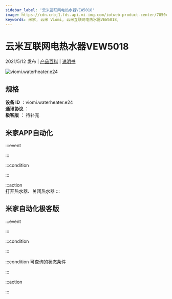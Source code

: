 ```yaml
---
sidebar_label: '云米互联网电热水器VEW5018'
image: https://cdn.cnbj1.fds.api.mi-img.com/iotweb-product-center/7850c8ca948a85666f7a3666d7ceb247_148.png?GalaxyAccessKeyId=AKVGLQWBOVIRQ3XLEW&Expires=9223372036854775807&Signature=0WLUzJ2GHNKQsQAk3/ra9/tdsa0=
keywords: 米家, 云米 Viomi, 云米互联网电热水器VEW5018, 
---
```

# 云米互联网电热水器VEW5018

2021/5/12 发布 | [产品百科](https://home.mi.com/webapp/content/baike/product/index.html?model=viomi.waterheater.e24/) | [说明书](https://home.mi.com/views/introduction.html?model=viomi.waterheater.e24&region=cn)

![viomi.waterheater.e24](https://cdn.cnbj1.fds.api.mi-img.com/iotweb-product-center/7850c8ca948a85666f7a3666d7ceb247_148.png?GalaxyAccessKeyId=AKVGLQWBOVIRQ3XLEW&Expires=9223372036854775807&Signature=0WLUzJ2GHNKQsQAk3/ra9/tdsa0=)

## 规格  
> 
**设备 ID** ：viomi.waterheater.e24  
**通讯协议** ：  
**极客版**  ： 待补充 


## 米家APP自动化  

:::event  

:::

:::condition  

:::

:::action   
打开热水器、关闭热水器
:::

## 米家自动化极客版  

:::event  

:::

:::condition  

:::

:::condition 可查询的状态条件  

:::

:::action  

:::

        
